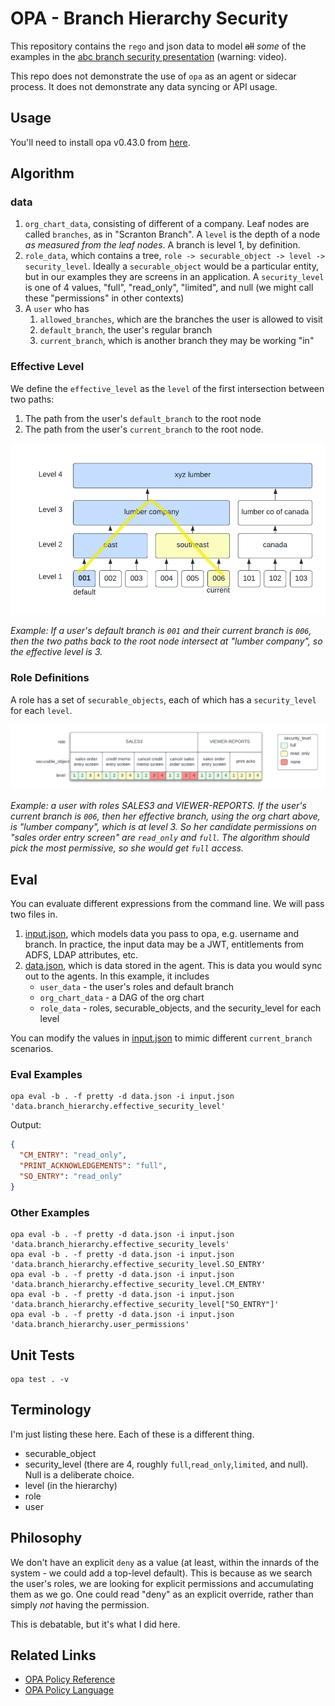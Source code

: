 # OPA - Branch Hierarchy Security

This repository contains the `rego` and json data to
model ~~all~~ _some_ of the examples in the [abc branch security presentation](https://dmsi.sharepoint.com/:v:/r/development/Security%20Admin/Branch%20Hierarchy-Security%20project/Branch%20Hierarchy-Enhanced%20Security%20Overview.mp4?csf=1&web=1) (warning: video).

This repo does not demonstrate the use of `opa` as an agent or sidecar process. It does not
demonstrate any data syncing or API usage.

## Usage

You'll need to install opa v0.43.0 from [here](https://github.com/open-policy-agent/opa/releases/tag/v0.43.0).

## Algorithm

### data
1. `org_chart_data`, consisting of different of a company. Leaf nodes are called `branches`, as in "Scranton Branch". 
   A `level` is the depth of a node _as measured from the leaf nodes_. A branch is level 1, by definition.
2. `role_data`, which contains a tree, `role -> securable_object -> level -> security_level`. Ideally a 
   `securable_object` would be a particular entity, but in our examples they are screens in an application. 
   A `security_level` is one of 4 values, "full", "read_only", "limited", and null (we might call these 
   "permissions" in other contexts)
4. A `user` who has 
   1. `allowed_branches`, which are the branches the user is allowed to visit
   2. `default_branch`, the user's regular branch
   3. `current_branch`, which is another branch they may be working "in"

### Effective Level

We define the `effective_level` as the `level` of the first intersection between two paths:

1. The path from the user's `default_branch` to the root node
2. The path from the user's `current_branch` to the root node.

![org_chart](docs/org_chart.png)

_Example: If a user's default branch is `001` and their current branch is `006`, then the two paths back to the root node 
intersect at "lumber company", so the effective level is 3._

### Role Definitions

A role has a set of `securable_objects`, each of which has a `security_level` for each `level`.

![roles](docs/roles.png)

_Example: a user with roles SALES3 and VIEWER-REPORTS.
If the user's current branch is `006`, then her effective branch, using the org chart above, is "lumber company",
which is at level 3. So her candidate permissions on "sales order entry screen" are  `read_only` and `full`. 
The algorithm should pick the most permissive, so she would get `full` access._
## Eval

You can evaluate different expressions from the command line. 
We will pass two files in.

1. [input.json](input.json), which models data you pass to opa, e.g. username and branch. In practice, the input data may be a JWT, entitlements from ADFS, LDAP attributes, etc.
2. [data.json](data.json), which is data stored in the agent. This is data you would sync out to the agents. In this example, it includes
   - `user_data` - the user's roles and default branch
   - `org_chart_data` - a DAG of the org chart
   - `role_data` - roles, securable_objects, and the security_level for each level

You can modify the values in [input.json](input.json) to mimic different `current_branch` scenarios.


### Eval Examples
```shell
opa eval -b . -f pretty -d data.json -i input.json 'data.branch_hierarchy.effective_security_level'
```

Output:
```json
{
  "CM_ENTRY": "read_only",
  "PRINT_ACKNOWLEDGEMENTS": "full",
  "SO_ENTRY": "read_only"
}
```

### Other Examples

```shell
opa eval -b . -f pretty -d data.json -i input.json 'data.branch_hierarchy.effective_security_levels'
opa eval -b . -f pretty -d data.json -i input.json 'data.branch_hierarchy.effective_security_level.SO_ENTRY'
opa eval -b . -f pretty -d data.json -i input.json 'data.branch_hierarchy.effective_security_level.CM_ENTRY'
opa eval -b . -f pretty -d data.json -i input.json 'data.branch_hierarchy.effective_security_level["SO_ENTRY"]'
opa eval -b . -f pretty -d data.json -i input.json 'data.branch_hierarchy.user_permissions'
```


## Unit Tests

```
opa test . -v
```

## Terminology

I'm just listing these here. Each of these is a different thing.

- securable_object
- security_level (there are 4, roughly `full`,`read_only`,`limited`, and null). Null is a deliberate choice.
- level (in the hierarchy)
- role
- user

## Philosophy

We don't have an explicit `deny` as a value (at least, within the innards of the system - we could add a top-level default). 
This is because as we search the user's roles, we are looking for explicit permissions and accumulating
them as we go. One could read "deny" as an explicit override, rather than simply _not_ having the permission.

This is debatable, but it's what I did here.


## Related Links

- [OPA Policy Reference](https://www.openpolicyagent.org/docs/v0.43.0/policy-reference/)
- [OPA Policy Language](https://www.openpolicyagent.org/docs/v0.43.0/policy-language/)
